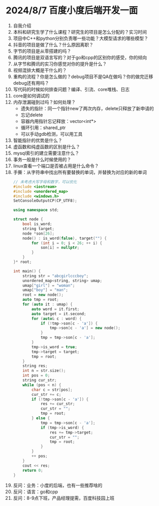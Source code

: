 # 2024/8/7 百度小度后端开发一面
1. 自我介绍
2. 本科和研究生学了什么课程？研究生的项目是怎么分配的？实习时间
3. 项目中C++和python分别负责哪一些功能？大模型请求的哪些模型？
4. 抖音的项目是做了什么？什么原因离职？
5. 字节的项目是从零搭建的吗？
6. 腾讯的项目是双语言写的？对于go和cpp的区别你的感受，你的倾向
7. 从字节和腾讯的实习你感觉对你的提升是什么？
8. 视频混排大概是干什么的？
9. 重构的流程？你是怎么做的？debug项目不是QA在做吗？你的做完迁移debug还有用吗？
10. 写代码的时候如何排查问题？编译、引流、core堆栈、日志
11. core是如何调试的
12. 内存泄漏碰到过吗？如何处理？
    - 遗失的指针：同一个指针new了两次内存，delete只释放了新申请的
    - 忘记delete
    - 容器内用指针忘记释放：vector<int*>
    - 循环引用：shared_ptr
    - 可以手动gdb检测，可以用工具
13. 智能指针的优势是什么？
14. 虚函数和纯虚函数的区别是什么？
15. mysql索引的建立需要注意什么？
16. 事务一般是什么时候使用的？
17. linux查看一个端口是否被占用是什么命令？
18. 手撕：从字符串中找出所有要替换的单词，并替换为对应的新的单词
    ```C++
    // 未考虑大写字母和数字，可以优化
    #include <iostream>
    #include <unordered_map>
    #include <windows.h>
    SetConsoleOutputCP(CP_UTF8);

    using namespace std;

    struct node {
        bool is_word;
        string target;
        node *son[26];
        node() : is_word(false), target("") {
            for (int i = 0; i < 26; ++ i) {
                son[i] = nullptr;
            }
        }
    }* root;

    int main() {
        string str = "abcgirlcccboy";
        unordered_map<string, string> umap;
        umap["girl"] = "woman";
        umap["boy"] = "man";
        root = new node();
        auto tmp = root;
        for (auto it : umap) {
            auto word = it.first;
            auto target = it.second;
            for (auto& c : word) {
                if (!tmp->son[c - 'a']) {
                    tmp->son[c - 'a'] = new node();
                }
                tmp = tmp->son[c - 'a'];
            }
            tmp->is_word = true;
            tmp->target = target;
            tmp = root;
        }
        string res;
        int n = str.size();
        int pos = 0;
        string cur_str;
        while (pos < n) {
            char c = str[pos];
            cur_str += c;
            if (!tmp->son[c - 'a']) {
                res += cur_str;
                cur_str = "";
                tmp = root;
            } else {
                tmp = tmp->son[c - 'a'];
                if (tmp->is_word) {
                    res += tmp->target;
                    cur_str = "";
                    tmp = root;
                }
            }
            ++ pos;
        }
        cout << res;
        return 0;
    }
    ```
19. 反问：业务：小度的后端，也有一些推荐啥的
20. 反问：语言：go和cpp
21. 反问：8-9点下班，产品经理提需，百度科技园上班